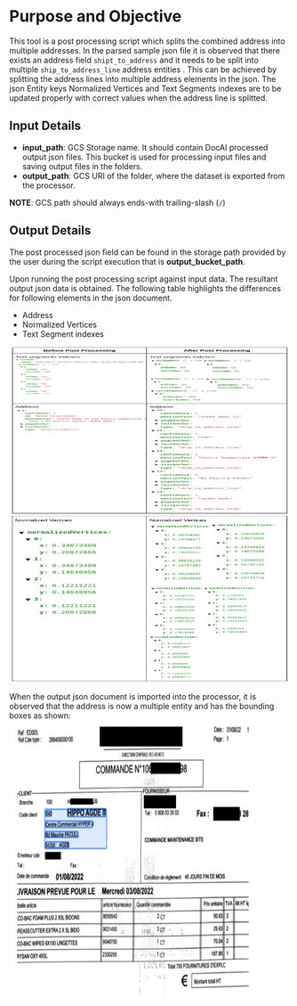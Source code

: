 # Purpose and Objective
This tool is a post processing script which splits the combined address into multiple addresses. In the parsed sample json file it is observed that there exists an address field `shipt_to_address` and it needs to be split into multiple `ship_to_address_line` address entities .
This can be achieved by splitting the address lines into multiple address elements in the json. The json Entity keys Normalized Vertices and Text Segments indexes are to be updated properly with correct values when the address line is splitted.

## Input Details
* **input_path**: GCS Storage name. It should contain DocAI processed output json files. This bucket is used for processing input files and saving output files in the folders.
* **output_path**: GCS URI of the folder, where the dataset is exported from the processor.

**NOTE**: GCS path should always ends-with trailing-slash (`/`)

## Output Details
The post processed json field can be found in the storage path provided by the user during the script execution that is **output_bucket_path**.

Upon running the post processing script against input data. The resultant output json data is obtained. The following table highlights the differences for following elements in the json document.
* Address
* Normalized Vertices
* Text Segment indexes

<img src='./images/json_sample_1.png' width=600 height=300></img>
<img src='./images/json_sample_2.png' width=600 height=300></img>

When the output json document is imported into the processor, it is observed that the address is now a multiple entity and has the bounding boxes as shown:
<img src='./images/address_sample.png' width=1000 height=500></img>